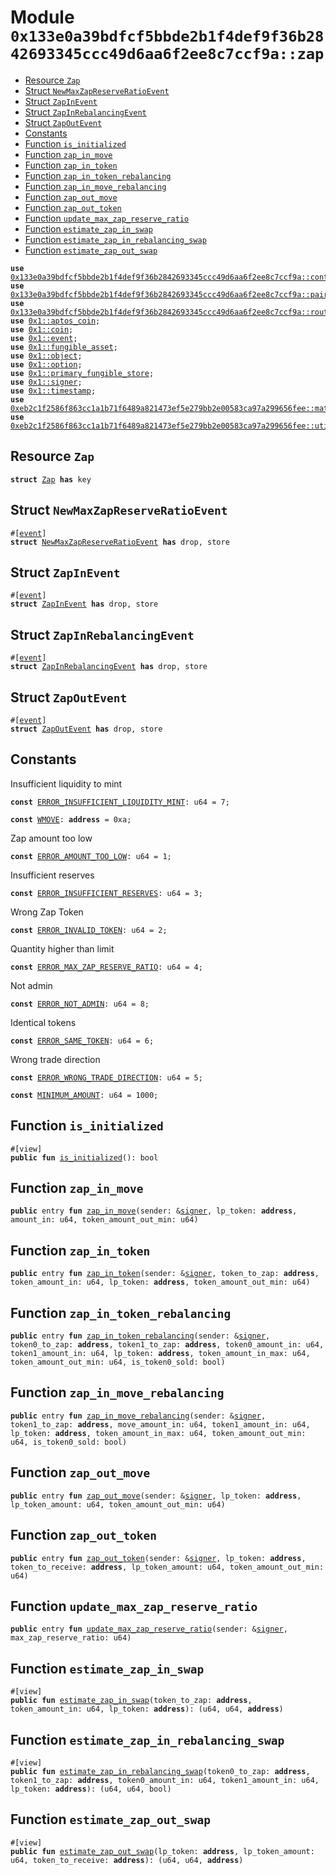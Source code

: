 
<a id="0x133e0a39bdfcf5bbde2b1f4def9f36b2842693345ccc49d6aa6f2ee8c7ccf9a_zap"></a>

# Module `0x133e0a39bdfcf5bbde2b1f4def9f36b2842693345ccc49d6aa6f2ee8c7ccf9a::zap`



-  [Resource `Zap`](#0x133e0a39bdfcf5bbde2b1f4def9f36b2842693345ccc49d6aa6f2ee8c7ccf9a_zap_Zap)
-  [Struct `NewMaxZapReserveRatioEvent`](#0x133e0a39bdfcf5bbde2b1f4def9f36b2842693345ccc49d6aa6f2ee8c7ccf9a_zap_NewMaxZapReserveRatioEvent)
-  [Struct `ZapInEvent`](#0x133e0a39bdfcf5bbde2b1f4def9f36b2842693345ccc49d6aa6f2ee8c7ccf9a_zap_ZapInEvent)
-  [Struct `ZapInRebalancingEvent`](#0x133e0a39bdfcf5bbde2b1f4def9f36b2842693345ccc49d6aa6f2ee8c7ccf9a_zap_ZapInRebalancingEvent)
-  [Struct `ZapOutEvent`](#0x133e0a39bdfcf5bbde2b1f4def9f36b2842693345ccc49d6aa6f2ee8c7ccf9a_zap_ZapOutEvent)
-  [Constants](#@Constants_0)
-  [Function `is_initialized`](#0x133e0a39bdfcf5bbde2b1f4def9f36b2842693345ccc49d6aa6f2ee8c7ccf9a_zap_is_initialized)
-  [Function `zap_in_move`](#0x133e0a39bdfcf5bbde2b1f4def9f36b2842693345ccc49d6aa6f2ee8c7ccf9a_zap_zap_in_move)
-  [Function `zap_in_token`](#0x133e0a39bdfcf5bbde2b1f4def9f36b2842693345ccc49d6aa6f2ee8c7ccf9a_zap_zap_in_token)
-  [Function `zap_in_token_rebalancing`](#0x133e0a39bdfcf5bbde2b1f4def9f36b2842693345ccc49d6aa6f2ee8c7ccf9a_zap_zap_in_token_rebalancing)
-  [Function `zap_in_move_rebalancing`](#0x133e0a39bdfcf5bbde2b1f4def9f36b2842693345ccc49d6aa6f2ee8c7ccf9a_zap_zap_in_move_rebalancing)
-  [Function `zap_out_move`](#0x133e0a39bdfcf5bbde2b1f4def9f36b2842693345ccc49d6aa6f2ee8c7ccf9a_zap_zap_out_move)
-  [Function `zap_out_token`](#0x133e0a39bdfcf5bbde2b1f4def9f36b2842693345ccc49d6aa6f2ee8c7ccf9a_zap_zap_out_token)
-  [Function `update_max_zap_reserve_ratio`](#0x133e0a39bdfcf5bbde2b1f4def9f36b2842693345ccc49d6aa6f2ee8c7ccf9a_zap_update_max_zap_reserve_ratio)
-  [Function `estimate_zap_in_swap`](#0x133e0a39bdfcf5bbde2b1f4def9f36b2842693345ccc49d6aa6f2ee8c7ccf9a_zap_estimate_zap_in_swap)
-  [Function `estimate_zap_in_rebalancing_swap`](#0x133e0a39bdfcf5bbde2b1f4def9f36b2842693345ccc49d6aa6f2ee8c7ccf9a_zap_estimate_zap_in_rebalancing_swap)
-  [Function `estimate_zap_out_swap`](#0x133e0a39bdfcf5bbde2b1f4def9f36b2842693345ccc49d6aa6f2ee8c7ccf9a_zap_estimate_zap_out_swap)


<pre><code><b>use</b> <a href="controller.md#0x133e0a39bdfcf5bbde2b1f4def9f36b2842693345ccc49d6aa6f2ee8c7ccf9a_controller">0x133e0a39bdfcf5bbde2b1f4def9f36b2842693345ccc49d6aa6f2ee8c7ccf9a::controller</a>;
<b>use</b> <a href="pair.md#0x133e0a39bdfcf5bbde2b1f4def9f36b2842693345ccc49d6aa6f2ee8c7ccf9a_pair">0x133e0a39bdfcf5bbde2b1f4def9f36b2842693345ccc49d6aa6f2ee8c7ccf9a::pair</a>;
<b>use</b> <a href="router.md#0x133e0a39bdfcf5bbde2b1f4def9f36b2842693345ccc49d6aa6f2ee8c7ccf9a_router">0x133e0a39bdfcf5bbde2b1f4def9f36b2842693345ccc49d6aa6f2ee8c7ccf9a::router</a>;
<b>use</b> <a href="">0x1::aptos_coin</a>;
<b>use</b> <a href="">0x1::coin</a>;
<b>use</b> <a href="">0x1::event</a>;
<b>use</b> <a href="">0x1::fungible_asset</a>;
<b>use</b> <a href="">0x1::object</a>;
<b>use</b> <a href="">0x1::option</a>;
<b>use</b> <a href="">0x1::primary_fungible_store</a>;
<b>use</b> <a href="">0x1::signer</a>;
<b>use</b> <a href="">0x1::timestamp</a>;
<b>use</b> <a href="">0xeb2c1f2586f863cc1a1b71f6489a821473ef5e279bb2e00583ca97a299656fee::math</a>;
<b>use</b> <a href="">0xeb2c1f2586f863cc1a1b71f6489a821473ef5e279bb2e00583ca97a299656fee::utils</a>;
</code></pre>



<a id="0x133e0a39bdfcf5bbde2b1f4def9f36b2842693345ccc49d6aa6f2ee8c7ccf9a_zap_Zap"></a>

## Resource `Zap`



<pre><code><b>struct</b> <a href="zap.md#0x133e0a39bdfcf5bbde2b1f4def9f36b2842693345ccc49d6aa6f2ee8c7ccf9a_zap_Zap">Zap</a> <b>has</b> key
</code></pre>



<a id="0x133e0a39bdfcf5bbde2b1f4def9f36b2842693345ccc49d6aa6f2ee8c7ccf9a_zap_NewMaxZapReserveRatioEvent"></a>

## Struct `NewMaxZapReserveRatioEvent`



<pre><code>#[<a href="">event</a>]
<b>struct</b> <a href="zap.md#0x133e0a39bdfcf5bbde2b1f4def9f36b2842693345ccc49d6aa6f2ee8c7ccf9a_zap_NewMaxZapReserveRatioEvent">NewMaxZapReserveRatioEvent</a> <b>has</b> drop, store
</code></pre>



<a id="0x133e0a39bdfcf5bbde2b1f4def9f36b2842693345ccc49d6aa6f2ee8c7ccf9a_zap_ZapInEvent"></a>

## Struct `ZapInEvent`



<pre><code>#[<a href="">event</a>]
<b>struct</b> <a href="zap.md#0x133e0a39bdfcf5bbde2b1f4def9f36b2842693345ccc49d6aa6f2ee8c7ccf9a_zap_ZapInEvent">ZapInEvent</a> <b>has</b> drop, store
</code></pre>



<a id="0x133e0a39bdfcf5bbde2b1f4def9f36b2842693345ccc49d6aa6f2ee8c7ccf9a_zap_ZapInRebalancingEvent"></a>

## Struct `ZapInRebalancingEvent`



<pre><code>#[<a href="">event</a>]
<b>struct</b> <a href="zap.md#0x133e0a39bdfcf5bbde2b1f4def9f36b2842693345ccc49d6aa6f2ee8c7ccf9a_zap_ZapInRebalancingEvent">ZapInRebalancingEvent</a> <b>has</b> drop, store
</code></pre>



<a id="0x133e0a39bdfcf5bbde2b1f4def9f36b2842693345ccc49d6aa6f2ee8c7ccf9a_zap_ZapOutEvent"></a>

## Struct `ZapOutEvent`



<pre><code>#[<a href="">event</a>]
<b>struct</b> <a href="zap.md#0x133e0a39bdfcf5bbde2b1f4def9f36b2842693345ccc49d6aa6f2ee8c7ccf9a_zap_ZapOutEvent">ZapOutEvent</a> <b>has</b> drop, store
</code></pre>



<a id="@Constants_0"></a>

## Constants


<a id="0x133e0a39bdfcf5bbde2b1f4def9f36b2842693345ccc49d6aa6f2ee8c7ccf9a_zap_ERROR_INSUFFICIENT_LIQUIDITY_MINT"></a>

Insufficient liquidity to mint


<pre><code><b>const</b> <a href="zap.md#0x133e0a39bdfcf5bbde2b1f4def9f36b2842693345ccc49d6aa6f2ee8c7ccf9a_zap_ERROR_INSUFFICIENT_LIQUIDITY_MINT">ERROR_INSUFFICIENT_LIQUIDITY_MINT</a>: u64 = 7;
</code></pre>



<a id="0x133e0a39bdfcf5bbde2b1f4def9f36b2842693345ccc49d6aa6f2ee8c7ccf9a_zap_WMOVE"></a>



<pre><code><b>const</b> <a href="zap.md#0x133e0a39bdfcf5bbde2b1f4def9f36b2842693345ccc49d6aa6f2ee8c7ccf9a_zap_WMOVE">WMOVE</a>: <b>address</b> = 0xa;
</code></pre>



<a id="0x133e0a39bdfcf5bbde2b1f4def9f36b2842693345ccc49d6aa6f2ee8c7ccf9a_zap_ERROR_AMOUNT_TOO_LOW"></a>

Zap amount too low


<pre><code><b>const</b> <a href="zap.md#0x133e0a39bdfcf5bbde2b1f4def9f36b2842693345ccc49d6aa6f2ee8c7ccf9a_zap_ERROR_AMOUNT_TOO_LOW">ERROR_AMOUNT_TOO_LOW</a>: u64 = 1;
</code></pre>



<a id="0x133e0a39bdfcf5bbde2b1f4def9f36b2842693345ccc49d6aa6f2ee8c7ccf9a_zap_ERROR_INSUFFICIENT_RESERVES"></a>

Insufficient reserves


<pre><code><b>const</b> <a href="zap.md#0x133e0a39bdfcf5bbde2b1f4def9f36b2842693345ccc49d6aa6f2ee8c7ccf9a_zap_ERROR_INSUFFICIENT_RESERVES">ERROR_INSUFFICIENT_RESERVES</a>: u64 = 3;
</code></pre>



<a id="0x133e0a39bdfcf5bbde2b1f4def9f36b2842693345ccc49d6aa6f2ee8c7ccf9a_zap_ERROR_INVALID_TOKEN"></a>

Wrong Zap Token


<pre><code><b>const</b> <a href="zap.md#0x133e0a39bdfcf5bbde2b1f4def9f36b2842693345ccc49d6aa6f2ee8c7ccf9a_zap_ERROR_INVALID_TOKEN">ERROR_INVALID_TOKEN</a>: u64 = 2;
</code></pre>



<a id="0x133e0a39bdfcf5bbde2b1f4def9f36b2842693345ccc49d6aa6f2ee8c7ccf9a_zap_ERROR_MAX_ZAP_RESERVE_RATIO"></a>

Quantity higher than limit


<pre><code><b>const</b> <a href="zap.md#0x133e0a39bdfcf5bbde2b1f4def9f36b2842693345ccc49d6aa6f2ee8c7ccf9a_zap_ERROR_MAX_ZAP_RESERVE_RATIO">ERROR_MAX_ZAP_RESERVE_RATIO</a>: u64 = 4;
</code></pre>



<a id="0x133e0a39bdfcf5bbde2b1f4def9f36b2842693345ccc49d6aa6f2ee8c7ccf9a_zap_ERROR_NOT_ADMIN"></a>

Not admin


<pre><code><b>const</b> <a href="zap.md#0x133e0a39bdfcf5bbde2b1f4def9f36b2842693345ccc49d6aa6f2ee8c7ccf9a_zap_ERROR_NOT_ADMIN">ERROR_NOT_ADMIN</a>: u64 = 8;
</code></pre>



<a id="0x133e0a39bdfcf5bbde2b1f4def9f36b2842693345ccc49d6aa6f2ee8c7ccf9a_zap_ERROR_SAME_TOKEN"></a>

Identical tokens


<pre><code><b>const</b> <a href="zap.md#0x133e0a39bdfcf5bbde2b1f4def9f36b2842693345ccc49d6aa6f2ee8c7ccf9a_zap_ERROR_SAME_TOKEN">ERROR_SAME_TOKEN</a>: u64 = 6;
</code></pre>



<a id="0x133e0a39bdfcf5bbde2b1f4def9f36b2842693345ccc49d6aa6f2ee8c7ccf9a_zap_ERROR_WRONG_TRADE_DIRECTION"></a>

Wrong trade direction


<pre><code><b>const</b> <a href="zap.md#0x133e0a39bdfcf5bbde2b1f4def9f36b2842693345ccc49d6aa6f2ee8c7ccf9a_zap_ERROR_WRONG_TRADE_DIRECTION">ERROR_WRONG_TRADE_DIRECTION</a>: u64 = 5;
</code></pre>



<a id="0x133e0a39bdfcf5bbde2b1f4def9f36b2842693345ccc49d6aa6f2ee8c7ccf9a_zap_MINIMUM_AMOUNT"></a>



<pre><code><b>const</b> <a href="zap.md#0x133e0a39bdfcf5bbde2b1f4def9f36b2842693345ccc49d6aa6f2ee8c7ccf9a_zap_MINIMUM_AMOUNT">MINIMUM_AMOUNT</a>: u64 = 1000;
</code></pre>



<a id="0x133e0a39bdfcf5bbde2b1f4def9f36b2842693345ccc49d6aa6f2ee8c7ccf9a_zap_is_initialized"></a>

## Function `is_initialized`



<pre><code>#[view]
<b>public</b> <b>fun</b> <a href="zap.md#0x133e0a39bdfcf5bbde2b1f4def9f36b2842693345ccc49d6aa6f2ee8c7ccf9a_zap_is_initialized">is_initialized</a>(): bool
</code></pre>



<a id="0x133e0a39bdfcf5bbde2b1f4def9f36b2842693345ccc49d6aa6f2ee8c7ccf9a_zap_zap_in_move"></a>

## Function `zap_in_move`



<pre><code><b>public</b> entry <b>fun</b> <a href="zap.md#0x133e0a39bdfcf5bbde2b1f4def9f36b2842693345ccc49d6aa6f2ee8c7ccf9a_zap_zap_in_move">zap_in_move</a>(sender: &<a href="">signer</a>, lp_token: <b>address</b>, amount_in: u64, token_amount_out_min: u64)
</code></pre>



<a id="0x133e0a39bdfcf5bbde2b1f4def9f36b2842693345ccc49d6aa6f2ee8c7ccf9a_zap_zap_in_token"></a>

## Function `zap_in_token`



<pre><code><b>public</b> entry <b>fun</b> <a href="zap.md#0x133e0a39bdfcf5bbde2b1f4def9f36b2842693345ccc49d6aa6f2ee8c7ccf9a_zap_zap_in_token">zap_in_token</a>(sender: &<a href="">signer</a>, token_to_zap: <b>address</b>, token_amount_in: u64, lp_token: <b>address</b>, token_amount_out_min: u64)
</code></pre>



<a id="0x133e0a39bdfcf5bbde2b1f4def9f36b2842693345ccc49d6aa6f2ee8c7ccf9a_zap_zap_in_token_rebalancing"></a>

## Function `zap_in_token_rebalancing`



<pre><code><b>public</b> entry <b>fun</b> <a href="zap.md#0x133e0a39bdfcf5bbde2b1f4def9f36b2842693345ccc49d6aa6f2ee8c7ccf9a_zap_zap_in_token_rebalancing">zap_in_token_rebalancing</a>(sender: &<a href="">signer</a>, token0_to_zap: <b>address</b>, token1_to_zap: <b>address</b>, token0_amount_in: u64, token1_amount_in: u64, lp_token: <b>address</b>, token_amount_in_max: u64, token_amount_out_min: u64, is_token0_sold: bool)
</code></pre>



<a id="0x133e0a39bdfcf5bbde2b1f4def9f36b2842693345ccc49d6aa6f2ee8c7ccf9a_zap_zap_in_move_rebalancing"></a>

## Function `zap_in_move_rebalancing`



<pre><code><b>public</b> entry <b>fun</b> <a href="zap.md#0x133e0a39bdfcf5bbde2b1f4def9f36b2842693345ccc49d6aa6f2ee8c7ccf9a_zap_zap_in_move_rebalancing">zap_in_move_rebalancing</a>(sender: &<a href="">signer</a>, token1_to_zap: <b>address</b>, move_amount_in: u64, token1_amount_in: u64, lp_token: <b>address</b>, token_amount_in_max: u64, token_amount_out_min: u64, is_token0_sold: bool)
</code></pre>



<a id="0x133e0a39bdfcf5bbde2b1f4def9f36b2842693345ccc49d6aa6f2ee8c7ccf9a_zap_zap_out_move"></a>

## Function `zap_out_move`



<pre><code><b>public</b> entry <b>fun</b> <a href="zap.md#0x133e0a39bdfcf5bbde2b1f4def9f36b2842693345ccc49d6aa6f2ee8c7ccf9a_zap_zap_out_move">zap_out_move</a>(sender: &<a href="">signer</a>, lp_token: <b>address</b>, lp_token_amount: u64, token_amount_out_min: u64)
</code></pre>



<a id="0x133e0a39bdfcf5bbde2b1f4def9f36b2842693345ccc49d6aa6f2ee8c7ccf9a_zap_zap_out_token"></a>

## Function `zap_out_token`



<pre><code><b>public</b> entry <b>fun</b> <a href="zap.md#0x133e0a39bdfcf5bbde2b1f4def9f36b2842693345ccc49d6aa6f2ee8c7ccf9a_zap_zap_out_token">zap_out_token</a>(sender: &<a href="">signer</a>, lp_token: <b>address</b>, token_to_receive: <b>address</b>, lp_token_amount: u64, token_amount_out_min: u64)
</code></pre>



<a id="0x133e0a39bdfcf5bbde2b1f4def9f36b2842693345ccc49d6aa6f2ee8c7ccf9a_zap_update_max_zap_reserve_ratio"></a>

## Function `update_max_zap_reserve_ratio`



<pre><code><b>public</b> entry <b>fun</b> <a href="zap.md#0x133e0a39bdfcf5bbde2b1f4def9f36b2842693345ccc49d6aa6f2ee8c7ccf9a_zap_update_max_zap_reserve_ratio">update_max_zap_reserve_ratio</a>(sender: &<a href="">signer</a>, max_zap_reserve_ratio: u64)
</code></pre>



<a id="0x133e0a39bdfcf5bbde2b1f4def9f36b2842693345ccc49d6aa6f2ee8c7ccf9a_zap_estimate_zap_in_swap"></a>

## Function `estimate_zap_in_swap`



<pre><code>#[view]
<b>public</b> <b>fun</b> <a href="zap.md#0x133e0a39bdfcf5bbde2b1f4def9f36b2842693345ccc49d6aa6f2ee8c7ccf9a_zap_estimate_zap_in_swap">estimate_zap_in_swap</a>(token_to_zap: <b>address</b>, token_amount_in: u64, lp_token: <b>address</b>): (u64, u64, <b>address</b>)
</code></pre>



<a id="0x133e0a39bdfcf5bbde2b1f4def9f36b2842693345ccc49d6aa6f2ee8c7ccf9a_zap_estimate_zap_in_rebalancing_swap"></a>

## Function `estimate_zap_in_rebalancing_swap`



<pre><code>#[view]
<b>public</b> <b>fun</b> <a href="zap.md#0x133e0a39bdfcf5bbde2b1f4def9f36b2842693345ccc49d6aa6f2ee8c7ccf9a_zap_estimate_zap_in_rebalancing_swap">estimate_zap_in_rebalancing_swap</a>(token0_to_zap: <b>address</b>, token1_to_zap: <b>address</b>, token0_amount_in: u64, token1_amount_in: u64, lp_token: <b>address</b>): (u64, u64, bool)
</code></pre>



<a id="0x133e0a39bdfcf5bbde2b1f4def9f36b2842693345ccc49d6aa6f2ee8c7ccf9a_zap_estimate_zap_out_swap"></a>

## Function `estimate_zap_out_swap`



<pre><code>#[view]
<b>public</b> <b>fun</b> <a href="zap.md#0x133e0a39bdfcf5bbde2b1f4def9f36b2842693345ccc49d6aa6f2ee8c7ccf9a_zap_estimate_zap_out_swap">estimate_zap_out_swap</a>(lp_token: <b>address</b>, lp_token_amount: u64, token_to_receive: <b>address</b>): (u64, u64, <b>address</b>)
</code></pre>
